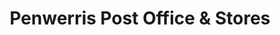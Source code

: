 ---
title: "Penwerris Post Office & Stores"
url: /falmouth/penwerris-post-office-and-stores/
shop: convenience
---